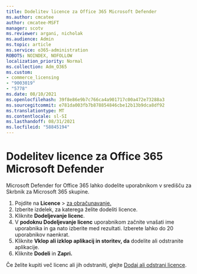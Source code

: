 ```yaml
---
title: Dodelitev licence za Office 365 Microsoft Defender
ms.author: cmcatee
author: cmcatee-MSFT
manager: scotv
ms.reviewer: argani, nicholak
ms.audience: Admin
ms.topic: article
ms.service: o365-administration
ROBOTS: NOINDEX, NOFOLLOW
localization_priority: Normal
ms.collection: Adm_O365
ms.custom:
- commerce_licensing
- "9003019"
- "5778"
ms.date: 08/10/2021
ms.openlocfilehash: 39f8e86e9b7c766ca4a901717c00a472e73288a3
ms.sourcegitcommit: e781da003fb7b878854846cbe12b13b9dca8df92
ms.translationtype: MT
ms.contentlocale: sl-SI
ms.lasthandoff: 08/31/2021
ms.locfileid: "58845194"
---
```

# <a name="assign-microsoft-defender-for-office-365-licenses"></a>Dodelitev licence za Office 365 Microsoft Defender

Microsoft Defender for Office 365 lahko dodelite uporabnikom v središču za Skrbnik za Microsoft 365 skupine.

1. Pojdite na **Licence**  >  [za obračunavanje.](https://go.microsoft.com/fwlink/p/?linkid=842264)
2. Izberite izdelek, za katerega želite dodeliti licence.
3. Kliknite **Dodeljevanje licenc**.
4. V **podoknu Dodeljevanje licenc**  uporabnikom začnite vnašati ime uporabnika in ga nato izberite med rezultati. Izberete lahko do 20 uporabnikov naenkrat.
5. Kliknite **Vklop ali izklop aplikacij in storitev, da**  dodelite ali odstranite aplikacije.
6. Kliknite **Dodeli** in **Zapri.**

Če želite kupiti več licenc ali jih odstraniti, glejte [Dodaj ali odstrani licence](https://docs.microsoft.com/microsoft-365/commerce/licenses/buy-licenses#buy-or-remove-licenses-for-your-business-subscription).